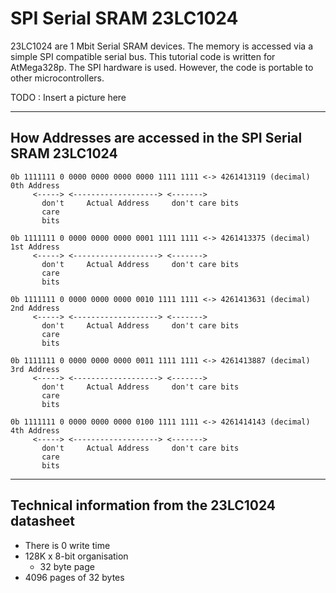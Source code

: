 # SPI Serial SRAM 23LC1024

23LC1024 are 1 Mbit Serial SRAM devices. The memory is accessed via a simple SPI compatible serial bus.
This tutorial code is written for AtMega328p. The SPI hardware is used. However, the code is portable to other microcontrollers. 

TODO : Insert a picture here

---

## How Addresses are accessed in the SPI Serial SRAM 23LC1024
```
0b 1111111 0 0000 0000 0000 0000 1111 1111 <-> 4261413119 (decimal) 0th Address
     <-----> <-------------------> <------->
       don't     Actual Address     don't care bits
       care
       bits

0b 1111111 0 0000 0000 0000 0001 1111 1111 <-> 4261413375 (decimal) 1st Address
     <-----> <-------------------> <------->
       don't     Actual Address     don't care bits
       care
       bits

0b 1111111 0 0000 0000 0000 0010 1111 1111 <-> 4261413631 (decimal) 2nd Address
     <-----> <-------------------> <------->
       don't     Actual Address     don't care bits
       care
       bits
	   
0b 1111111 0 0000 0000 0000 0011 1111 1111 <-> 4261413887 (decimal) 3rd Address
     <-----> <-------------------> <------->
       don't     Actual Address     don't care bits
       care
       bits
	   
0b 1111111 0 0000 0000 0000 0100 1111 1111 <-> 4261414143 (decimal) 4th Address
     <-----> <-------------------> <------->
       don't     Actual Address     don't care bits
       care
       bits
```
---

## Technical information from the 23LC1024 datasheet

+ There is 0 write time
+ 128K x 8-bit organisation
	+ 32 byte page
+ 4096 pages of 32 bytes